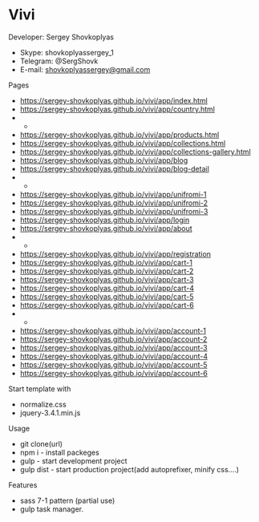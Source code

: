 # Vivi

Developer: Sergey Shovkoplyas 
- Skype: shovkoplyassergey_1
- Telegram: @SergShovk
- E-mail: shovkoplyassergey@gmail.com


Pages
- https://sergey-shovkoplyas.github.io/vivi/app/index.html
- https://sergey-shovkoplyas.github.io/vivi/app/country.html
- -
- https://sergey-shovkoplyas.github.io/vivi/app/products.html
- https://sergey-shovkoplyas.github.io/vivi/app/collections.html
- https://sergey-shovkoplyas.github.io/vivi/app/collections-gallery.html
- https://sergey-shovkoplyas.github.io/vivi/app/blog
- https://sergey-shovkoplyas.github.io/vivi/app/blog-detail
- -
- https://sergey-shovkoplyas.github.io/vivi/app/unifromi-1
- https://sergey-shovkoplyas.github.io/vivi/app/unifromi-2
- https://sergey-shovkoplyas.github.io/vivi/app/unifromi-3
- https://sergey-shovkoplyas.github.io/vivi/app/login
- https://sergey-shovkoplyas.github.io/vivi/app/about
- -
- https://sergey-shovkoplyas.github.io/vivi/app/registration
- https://sergey-shovkoplyas.github.io/vivi/app/cart-1
- https://sergey-shovkoplyas.github.io/vivi/app/cart-2
- https://sergey-shovkoplyas.github.io/vivi/app/cart-3
- https://sergey-shovkoplyas.github.io/vivi/app/cart-4
- https://sergey-shovkoplyas.github.io/vivi/app/cart-5
- https://sergey-shovkoplyas.github.io/vivi/app/cart-6
- -
- https://sergey-shovkoplyas.github.io/vivi/app/account-1
- https://sergey-shovkoplyas.github.io/vivi/app/account-2
- https://sergey-shovkoplyas.github.io/vivi/app/account-3
- https://sergey-shovkoplyas.github.io/vivi/app/account-4
- https://sergey-shovkoplyas.github.io/vivi/app/account-5
- https://sergey-shovkoplyas.github.io/vivi/app/account-6



Start template with 
- normalize.css
- jquery-3.4.1.min.js

Usage 
- git clone(url)
- npm i      - install packeges
- gulp       - start development project
- gulp dist  - start production project(add autoprefixer, minify css....)

Features 
- sass 7-1 pattern (partial use)
- gulp task manager.
